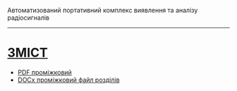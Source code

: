 Автоматизований портативний комплекс виявлення та аналізу радіосигналів

---

# __[ЗМІСТ](docs/word/README.md)__


* [PDF проміжковий](<2025 diplom.pdf>)
* [DOCx проміжковий файл розділів](docs/word/out/doc_dev.docx)